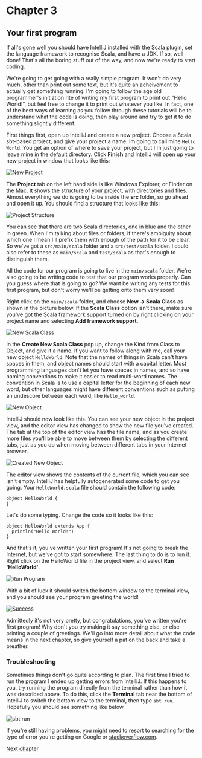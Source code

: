 # Chapter 3
## Your first program

If all's gone well you should have IntelliJ installed with the Scala plugin, set the language framework to recognise Scala, and have a JDK. If so, well done! That's all the boring stuff out of the way, and now we're ready to start coding.

We're going to get going with a really simple program. It won't do very much, other than print out some text, but it's quite an acheivement to actually get something running. I'm going to follow the age old programmer's initiation rite of writing my first program to print out "Hello World!", but feel free to change it to print out whatever you like. In fact, one of the best ways of learning as you follow through these tutorials will be to understand what the code is doing, then play around and try to get it to do something slightly different.

First things first, open up IntelliJ and create a new project. Choose a Scala sbt-based project, and give your project a name. Im going to call mine `Hello World`. You get an option of where to save your project, but I'm just going to leave mine in the default directory. Click **Finish** and IntelliJ will open up your new project in  window that looks like this:

![New Project](../pictures/NewProject.PNG)

The **Project** tab on the left hand side is like Windows Explorer, or Finder on the Mac. It shows the structure of your project, with directories and files. Almost everything we do is going to be inside the **src** folder, so go ahead and open it up. You should find a structure that looks like this:

![Project Structure](../pictures/ProjectStructure.PNG)

You can see that there are two Scala directories, one in blue and the other in green. When I'm talking about files or folders, if there's ambiguity about which one I mean I'll prefix them with enough of the path for it to be clear. So we've got a `src/main/scala` folder and a `src/test/scala` folder. I could also refer to these as `main/scala` and `test/scala` as that's enough to distinguish them.

All the code for our program is going to live in the `main/scala` folder. We're also going to be writing code to test that our program works properly. Can you guess where that is going to go? We want be writing any tests for this first program, but don't worry we'll be getting onto them very soon!

Right click on the `main/scala` folder, and choose **New -> Scala Class** as shown in the picture below. If the **Scala Class** option isn't there, make sure you've got the Scala framework support turned on by right clicking on your project name and selecting **Add framework support**.

![New Scala Class](../pictures/NewScalaClass.PNG)

In the **Create New Scala Class** pop up, change the Kind from Class to Object, and give it a name. If you want to follow along with me, call your new object `HelloWorld`. Note that the names of things in Scala can't have spaces in them, and object names should start with a capital letter. Most programming languages don't let you have spaces in names, and so have naming conventions to make it easier to read multi-word names. The convention in Scala is to use a capital letter for the beginning of each new word, but other languages might have different conventions such as putting an undescore between each word, like `Hello_world`.

![New Object](../pictures/NewObject.PNG)

IntelliJ should now look like this. You can see your new object in the project view, and the editor view has changed to show the new file you've created. The tab at the top of the editor view has the file name, and as you create more files you'll be able to move between them by selecting the different tabs, just as you do when moving between different tabs in your Internet browser.

![Created New Object](../pictures/CreatedNewObject.PNG)

The editor view shows the contents of the current file, which you can see isn't empty. IntelliJ has helpfully autogenerated some code to get you going. Your `HelloWorld.scala` file should contain the following code:

```
object HelloWorld {
}
```

Let's do some typing. Change the code so it looks like this:

```
object HelloWorld extends App {
  println("Hello World!")
}
```

And that's it, you've written your first program! It's not going to break the Internet, but we've got to start somewhere. The last thing to do is to run it. Right click on the HelloWorld file in the project view, and select **Run 'HelloWorld'**.

![Run Program](../pictures/RunProgram.PNG)

With a bit of luck it should switch the bottom window to the terminal view, and you should see your program greeting the world!

![Success](../pictures/Success.PNG)

Admittedly it's not very pretty, but congratulations, you've written you're first program! Why don't you try making it say something else, or else printing a couple of greetings. We'll go into more detail about what the code means in the next chapter, so give yourself a pat on the back and take a breather.

### Troubleshooting

Sometimes things don't go quite according to plan. The first time I tried to run the program I ended up getting errors from IntelliJ. If this happens to you, try running the program directly from the terminal rather than how it was described above. To do this, click the **Terminal** tab near the bottom of IntelliJ to switch the bottom view to the terminal, then type `sbt run`. Hopefully you should see something like below.

![sbt run](../pictures/SbtRun.PNG)

If you're still having problems, you might need to resort to searching for the type of error you're getting on Google or [stackoverflow.com](https://stackoverflow.com). 

[Next chapter](Section04.md)